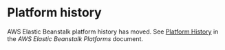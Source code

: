 # Platform history<a name="platform-history"></a>

AWS Elastic Beanstalk platform history has moved\. See [Platform History](https://docs.aws.amazon.com/elasticbeanstalk/latest/platforms/platform-history.html) in the *AWS Elastic Beanstalk Platforms* document\.